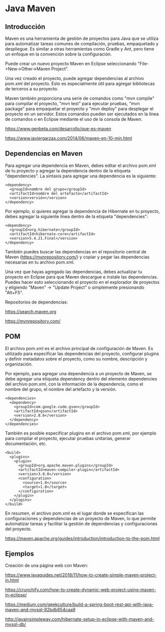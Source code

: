 # Java Maven #

## Introducción ##

Maven es una herramienta de gestión de proyectos para Java que se utiliza para automatizar tareas comunes de compilación, pruebas, empaquetado y despliegue. Es similar a otras herramientas como Gradle y Ant, pero tiene un enfoque en la convención sobre la configuración.

Puede crear un nuevo proyecto Maven en Eclipse seleccionando "File->New->Other->Maven Project".

Una vez creado el proyecto, puede agregar dependencias al archivo pom.xml del proyecto. Esto es especialmente útil para agregar bibliotecas de terceros a su proyecto.

Maven también proporciona una serie de comandos como "mvn compile" para compilar el proyecto, "mvn test" para ejecutar pruebas, "mvn package" para empaquetar el proyecto y "mvn deploy" para desplegar el proyecto en un servidor. Estos comandos pueden ser ejecutados en la línea de comandos o en Eclipse mediante el uso de la consola de Maven.

https://www.genbeta.com/desarrollo/que-es-maven

https://www.javiergarzas.com/2014/06/maven-en-10-min.html

## Dependencias en Maven ##

Para agregar una dependencia en Maven, debes editar el archivo pom.xml de tu proyecto y agregar la dependencia dentro de la etiqueta "dependencies". La sintaxis para agregar una dependencia es la siguiente:

```
<dependency>
  <groupId>nombre del grupo</groupId>
  <artifactId>nombre del artefacto</artifactId>
  <version>versión</version>
</dependency>
```

Por ejemplo, si quieres agregar la dependencia de Hibernate en tu proyecto, debes agregar la siguiente línea dentro de la etiqueta "dependencies":

```
<dependency>
  <groupId>org.hibernate</groupId>
  <artifactId>hibernate-core</artifactId>
  <version>5.4.21.Final</version>
</dependency>
```

También puedes buscar las dependencias en el repositorio central de Maven (https://mvnrepository.com/) y copiar y pegar las dependencias necesarias en tu archivo pom.xml.

Una vez que hayas agregado las dependencias, debes actualizar tu proyecto en Eclipse para que Maven descargue e instale las dependencias. Puedes hacer esto seleccionando el proyecto en el explorador de proyectos y eligiendo "Maven" -> "Update Project" o simplemente presionando "Alt+F5".


Repositorios de dependencias:

https://search.maven.org

https://mvnrepository.com/

## POM ##

El archivo pom.xml es el archivo principal de configuración de Maven. Es utilizado para especificar las dependencias del proyecto, configurar plugins y definir metadatos sobre el proyecto, como su nombre, descripción y organización.

Por ejemplo, para agregar una dependencia a un proyecto de Maven, se debe agregar una etiqueta dependency dentro del elemento dependencies del archivo pom.xml, con la información de la dependencia, como el nombre del grupo, el nombre del artefacto y la versión.

```
<dependencies>
  <dependency>
    <groupId>com.google.code.gson</groupId>
    <artifactId>gson</artifactId>
    <version>2.8.6</version>
  </dependency>
</dependencies>
```

También es posible especificar plugins en el archivo pom.xml, por ejemplo para compilar el proyecto, ejecutar pruebas unitarias, generar documentación, etc.

```
<build>
  <plugins>
    <plugin>
      <groupId>org.apache.maven.plugins</groupId>
      <artifactId>maven-compiler-plugin</artifactId>
      <version>3.8.0</version>
      <configuration>
        <source>1.8</source>
        <target>1.8</target>
      </configuration>
    </plugin>
  </plugins>
</build>
```

En resumen, el archivo pom.xml es el lugar donde se especifican las configuraciones y dependencias de un proyecto de Maven, lo que permite automatizar tareas y facilitar la gestión de dependencias y configuraciones del proyecto.

https://maven.apache.org/guides/introduction/introduction-to-the-pom.html

## Ejemplos ##

Creación de una página web con Maven:

https://www.javaguides.net/2018/11/how-to-create-simple-maven-project-in.html

https://crunchify.com/how-to-create-dynamic-web-project-using-maven-in-eclipse/

https://medium.com/geekculture/build-a-spring-boot-rest-api-with-java-maven-and-mysql-92bdb654caa9

http://javainsimpleway.com/hibernate-setup-in-eclipse-with-maven-and-mysql-db/